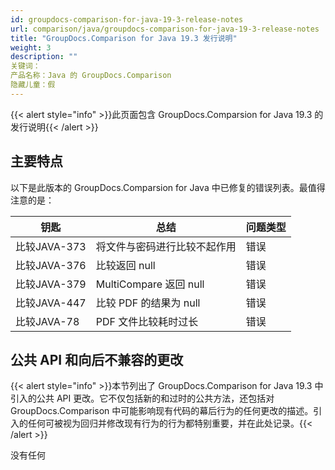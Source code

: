 ```yaml
---
id: groupdocs-comparison-for-java-19-3-release-notes
url: comparison/java/groupdocs-comparison-for-java-19-3-release-notes
title: "GroupDocs.Comparison for Java 19.3 发行说明"
weight: 3
description: ""
关键词：
产品名称：Java 的 GroupDocs.Comparison
隐藏儿童：假
---
```

{{< alert style="info" >}}此页面包含 GroupDocs.Comparsion for Java 19.3 的发行说明{{< /alert >}}

## 主要特点

以下是此版本的 GroupDocs.Comparsion for Java 中已修复的错误列表。最值得注意的是：

|钥匙 |总结 |问题类型 |
| --- | --- | --- |
|比较JAVA-373 |将文件与密码进行比较不起作用 |错误 |
|比较JAVA-376 |比较返回 null |错误 |
|比较JAVA-379 | MultiCompare 返回 null |错误 |
|比较JAVA-447 |比较 PDF 的结果为 null |错误 |
|比较JAVA-78 | PDF 文件比较耗时过长 |错误 |

## 公共 API 和向后不兼容的更改

{{< alert style="info" >}}本节列出了 GroupDocs.Comparison for Java 19.3 中引入的公共 API 更改。它不仅包括新的和过时的公共方法，还包括对 GroupDocs.Comparison 中可能影响现有代码的幕后行为的任何更改的描述。引入的任何可被视为回归并修改现有行为的行为都特别重要，并在此处记录。{{< /alert >}}

没有任何

